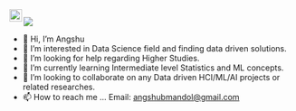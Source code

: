 <a href="https://www.linkedin.com/in/angshu-bikash/">
  <img align="left" alt="Angshu's Linkedin" width="22px" src="https://raw.githubusercontent.com/peterthehan/peterthehan/master/assets/linkedin.svg" />
</a>

![](https://visitor-badge.glitch.me/badge?page_id=angshu-bikash.angu-bikash)
<br />


- 👋 Hi, I’m Angshu
- 👀 I’m interested in Data Science field and finding data driven solutions.
- 🤔 I’m looking for help regarding Higher Studies.
- 🌱 I’m currently learning Intermediate level Statistics and ML concepts.
- 💞️ I’m looking to collaborate on any Data driven HCI/ML/AI projects or related researches.
- 📫 How to reach me ... Email: angshubmandol@gmail.com

<!---
angubaba/angubaba is a ✨ special ✨ repository because its `README.md` (this file) appears on your GitHub profile.
You can click the Preview link to take a look at your changes.
--->
